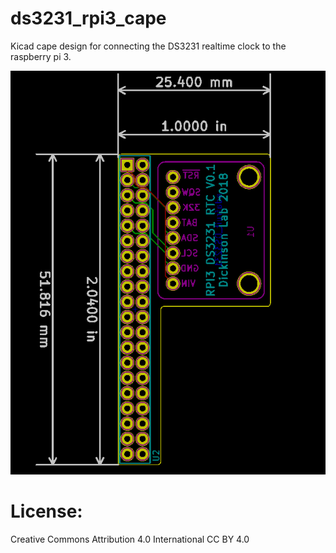 # ds3231_rpi3_cape 
Kicad cape design for connecting the DS3231 realtime clock to the raspberry pi 3.

![layout](images/layout.png)

# License: 
Creative Commons Attribution 4.0 International CC BY 4.0

